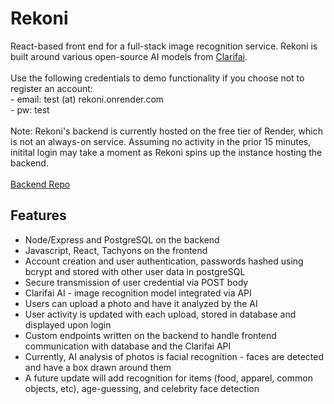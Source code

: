 # Rekoni 
React-based front end for a full-stack image recognition service. Rekoni is built around various open-source AI models from  [Clarifai](https://clarifai.com/explore/models). <br><br>
Use the following credentials to demo functionality if you choose not to register an account: 
<br> - email: test (at) rekoni.onrender.com
<br> - pw: test
<br><br>
Note: Rekoni's backend is currently hosted on the free tier of Render, which is not an always-on service. Assuming no activity in the prior 15 minutes, initital login may take a moment as Rekoni spins up the instance hosting the backend. <br><br>
[Backend Repo](https://github.com/nickmurph/rekoni-backend)

## Features
- Node/Express and PostgreSQL on the backend
- Javascript, React, Tachyons on the frontend
- Account creation and user authentication, passwords hashed using bcrypt and stored with other user data in postgreSQL
- Secure transmission of user credential via POST body
- Clarifai AI - image recognition model integrated via API
- Users can upload a photo and have it analyzed by the AI
- User activity is updated with each upload, stored in database and displayed upon login
- Custom endpoints written on the backend to handle frontend communication with database and the Clarifai API
- Currently, AI analysis of photos is facial recognition - faces are detected and have a box drawn around them
- A future update will add recognition for items (food, apparel, common objects, etc), age-guessing, and celebrity face detection
